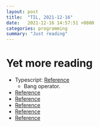 ```yaml
---
layout: post
title:  "TIL, 2021-12-16"
date:   2021-12-16 14:57:51 +0800
categories: programming
summary: "Just reading"
---
```


# Yet more reading

- Typescript: [Reference](https://stackoverflow.com/questions/42273853/in-typescript-what-is-the-exclamation-mark-bang-operator-when-dereferenci)
  - Bang operator.
- [Reference](https://stackoverflow.com/questions/40275862/how-to-get-parameter-on-angular2-route-in-angular-way)
- [Reference](https://ultimatecourses.com/blog/query-params-angular-router)
- [Reference](https://ultimatecourses.com/blog/ngrx-store-understanding-state-selectors)
- [Reference](https://medium.com/angular-in-depth/the-best-way-to-unsubscribe-rxjs-observable-in-the-angular-applications-d8f9aa42f6a0)
- [Reference](https://www.youtube.com/watch?v=PzEox3szeRc&ab_channel=GOTOConferences)
